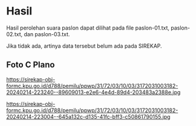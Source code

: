 # Hasil

Hasil perolehan suara paslon dapat dilihat pada file paslon-01.txt, paslon-02.txt, dan paslon-03.txt.

Jika tidak ada, artinya data tersebut belum ada pada SIREKAP.

## Foto C Plano

https://sirekap-obj-formc.kpu.go.id/d788/pemilu/ppwp/31/72/03/10/03/3172031003182-20240214-223240--89609013-e2e6-4e4d-89d4-203483a2388e.jpg

https://sirekap-obj-formc.kpu.go.id/d788/pemilu/ppwp/31/72/03/10/03/3172031003182-20240214-223004--645a132c-d135-41fc-bff3-c50861790155.jpg
